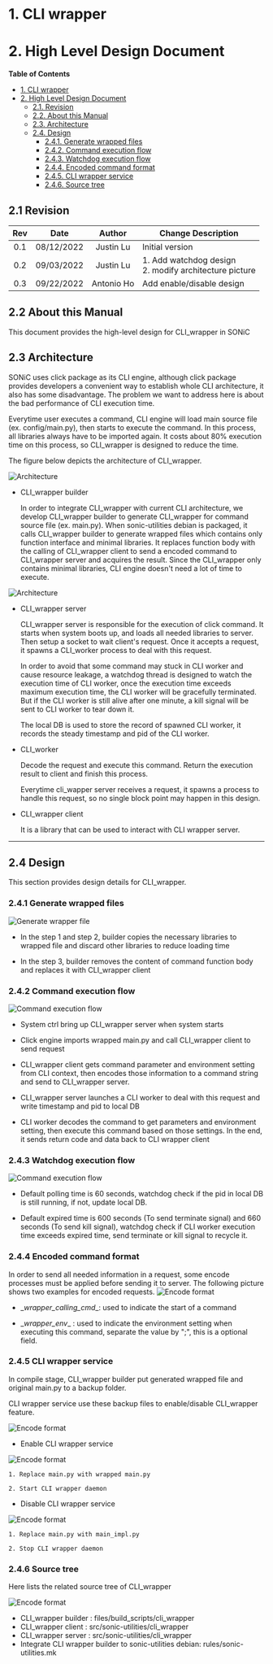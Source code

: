# 1. CLI wrapper 

# 2. High Level Design Document

<!-- markdown-toc start - Don't edit this section. Run M-x markdown-toc-refresh-toc -->
**Table of Contents**

- [1. CLI wrapper ](#1-cli-wrapper)
- [2. High Level Design Document](#2-high-level-design-document)
    - [2.1. Revision](#21-revision)
    - [2.2. About this Manual](#22-about-this-manual)
    - [2.3. Architecture](#23-architecture)
    - [2.4. Design](#24-design)
        - [2.4.1. Generate wrapped files](#241-generate-wrapped-files)
        - [2.4.2. Command execution flow](#242-command-execution-flow)
        - [2.4.3. Watchdog execution flow](#243-watchdog-execution-flow)
        - [2.4.4. Encoded command format](#244-encoded-command-format)
        - [2.4.5. CLI wrapper service](#245-cli-wrapper-service)
        - [2.4.6. Source tree](#246-source-tree)

<!-- markdown-toc end -->


## 2.1 Revision

| Rev  |    Date    |                Author                 | Change Description |
| :--: | :--------: | :-----------------------------------: | ------------------ |
| 0.1  | 08/12/2022 |  Justin Lu                            | Initial version    |
| 0.2  | 09/03/2022 |  Justin Lu                            | 1. Add watchdog design <br> 2. modify architecture picture |
| 0.3  | 09/22/2022 |  Antonio Ho                           | Add enable/disable design |


## 2.2 About this Manual

This document provides the high-level design for CLI_wrapper in SONiC

## 2.3 Architecture
SONiC uses click package as its CLI engine, although click package provides developers a convenient way to establish whole CLI architecture, it also has some disadvantage. The problem we want to address here is about the bad performance of CLI execution time. 

Everytime user executes a command, CLI engine will load main source file (ex. config/main.py), then starts to execute the command. In this process, all libraries always have to be imported again. It costs about 80% execution time on this process, so CLI_wrapper is designed to reduce the time.

The figure below depicts the architecture of CLI_wrapper. 

![Architecture](images/architecture_1.jpg)

* CLI_wrapper builder

  In order to integrate CLI_wrapper with current CLI architecture, we develop CLI_wrapper builder to generate CLI_wrapper for command source file (ex. main.py). When sonic-utilities debian is packaged, it calls CLI_wrapper builder to generate wrapped files which contains only function interface and minimal libraries. It replaces function body with the calling of CLI_wrapper client to send a encoded command to CLI_wrapper server and acquires the result. Since the CLI_wrapper only contains minimal libraries, CLI engine doesn't need a lot of time to execute.

![Architecture](images/architecture_2.jpg)

* CLI_wrapper server

  CLI_wrapper server is responsible for the execution of click command. It starts when system boots up, and loads all needed libraries to server. Then setup a socket to wait client's request. Once it accepts a request, it spawns a CLI_worker process to deal with this request. 
  
  In order to avoid that some command may stuck in CLI worker and cause resource leakage, a watchdog thread is designed to watch the execution time of CLI worker, once the execution time exceeds maximum execution time, the CLI worker will be gracefully terminated. But if the CLI worker is still alive after one minute, a kill signal will be sent to CLI worker to tear down it. 
  
  The local DB is used to store the record of spawned CLI worker, it records the steady timestamp and pid of the CLI worker. 
  
* CLI_worker
  
  Decode the request and execute this command. Return the execution result to client and finish this process.
  
  Everytime cli_wapper server receives a request, it spawns a process to handle this request, so no single block point may happen in this design. 
  
* CLI_wrapper client

  It is a library that can be used to interact with CLI wrapper server. 
  
---

## 2.4 Design

This section provides design details for CLI_wrapper.

### 2.4.1 Generate wrapped files
![Generate wrapper file](images/generate_wrapper_file.jpg)

* In the step 1 and step 2, builder copies the necessary libraries to wrapped file and discard other libraries to reduce loading time

* In the step 3, builder removes the content of command function body and replaces it with CLI_wrapper client

    
### 2.4.2 Command execution flow
![Command execution flow](images/command_execution_flow.jpg)

* System ctrl bring up CLI_wrapper server when system starts

* Click engine imports wrapped main.py and call CLI_wrapper client to send request

* CLI_wrapper client gets command parameter and environment setting from CLI context, then encodes those information to a command string and send to CLI_wrapper server.

* CLI_wrapper server launches a CLI worker to deal with this request and write timestamp and pid to local DB

* CLI worker decodes the command to get parameters and environment setting, then execute this command based on those settings. In the end, it sends return code and data back to CLI wrapper client

### 2.4.3 Watchdog execution flow
![Command execution flow](images/watchdog_flow.jpg)
* Default polling time is 60 seconds, watchdog check if the pid in local DB is still running, if not, update local DB.

* Default expired time is 600 seconds (To send terminate signal) and 660 seconds (To send kill signal), watchdog check if CLI worker execution time exceeds expired time, send terminate or kill signal to recycle it.


### 2.4.4 Encoded command format

In order to send all needed information in a request, some encode processes must be applied before sending it to server.
The following picture shows two examples for encoded requests.
![Encode format](images/encode_format.jpg)

* \__wrapper_calling_cmd__: used to indicate the start of a command

* \__wrapper_env__ : used to indicate the environment setting when executing this command, separate the value by ";", this is a optional field.


### 2.4.5 CLI wrapper service

In compile stage, CLI_wrapper builder put generated wrapped file and original main.py to a backup folder.

CLI wrapper service use these backup files to enable/disable CLI_wrapper feature.

![Encode format](images/compiler_stage.jpg)

* Enable CLI wrapper service

![Encode format](images/wrapper_enable.jpg)


    1. Replace main.py with wrapped main.py

    2. Start CLI wrapper daemon


* Disable CLI wrapper service

![Encode format](images/wrapper_disable.jpg)

    1. Replace main.py with main_impl.py

    2. Stop CLI wrapper daemon

### 2.4.6 Source tree 

Here lists the related source tree of CLI_wrapper

![Encode format](images/source_tree.jpg)

* CLI_wrapper builder : files/build_scripts/cli_wrapper
* CLI_wrapper client : src/sonic-utilities/cli_wrapper
* CLI_wrapper server : src/sonic-utilities/cli_wrapper
* Integrate CLI wrapper builder to sonic-utilities debian: rules/sonic-utilities.mk

